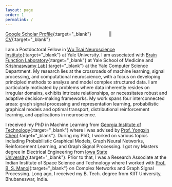 ```yaml
---
layout: page
order: 1
permalink: /
---
```


[Google Scholar Profile](https://scholar.google.com/citations?user=HF_VfkMAAAAJ&hl=en){:target="_blank"}  &emsp; &emsp; &emsp;|| &emsp; &emsp; [CV](./rahul_cv.pdf){:target="_blank"}

I am a Postdoctoral Fellow in [Wu Tsai Neuroscience Institute](https://wti.yale.edu/){:target="_blank"} at Yale University. I am associated with [Brain Function Laboratory](http://fmri.org/){:target="_blank"} at Yale School of Medicine and [Krishnaswamy Lab](https://krishnaswamylab.org/){:target="_blank"} at the Yale Computer Science Department. My research lies at the crossroads of machine learning, signal processing, and computational neuroscience, with a focus on developing principled methods to analyze and model complex structured data. I am particularly motivated by problems where data inherently resides on irregular domains, exhibits intricate relationships, or necessitates robust and adaptive decision-making frameworks. My work spans four interconnected areas: graph signal processing and representation learning, probabilistic graphical models and optimal transport, distributional reinforcement learning, and applications in neuroscience.

I received my PhD in Machine Learning from [Georgia Institute of Technology](https://ml.gatech.edu/){:target="_blank"} where I was advised by [Prof. Yongxin Chen](https://yongxin.ae.gatech.edu/){:target="_blank"}. During my PhD, I worked on various topics including Probabilistic Graphical Models, Graph Neural Networks, Reinforcement Learning, and Graph Signal Processing. I got my Masters degree in Electrical Engineering from  [Iowa State University](http://www.iastate.edu/){:target="_blank"}. Prior to that, I was a Research Associate at the Indian Institute of Space Science and Technology where I worked with [Prof. B. S. Manoj](https://www.iist.ac.in/avionics/bsmanoj){:target="_blank"} on Complex Networks and Graph Signal Processing. Long ago, I received my B. Tech. degree from KIIT University, Bhubaneswar, India. 
